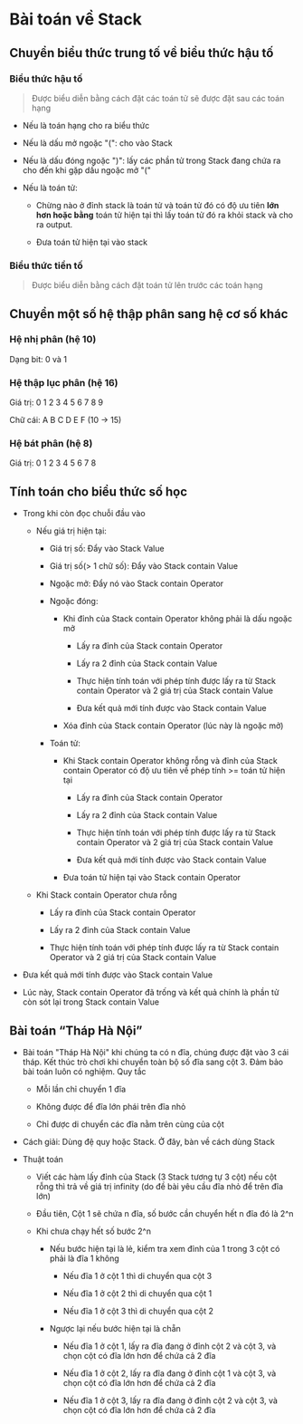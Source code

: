 # Bài toán về Stack

## Chuyển biểu thức trung tố về biểu thức hậu tố

### Biểu thức hậu tố

> Được biểu diễn bằng cách đặt các toán tử sẽ được đặt sau các toán hạng

- Nếu là toán hạng cho ra biểu thức

- Nếu là dấu mở ngoặc "(": cho vào Stack

- Nếu là dấu đóng ngoặc ")": lấy các phần tử trong Stack đang chứa ra cho đến khi gặp dấu ngoặc mở "("

- Nếu là toán tử:

  - Chừng nào ở đỉnh stack là toán tử và toán tử đó có độ ưu tiên **lớn hơn hoặc bằng** toán tử hiện tại thì lấy toán tử đó ra khỏi stack và cho ra output.

  - Đưa toán tử hiện tại vào stack

### Biểu thức tiền tố

> Được biểu diễn bằng cách đặt toán tử lên trước các toán hạng

## Chuyển một số hệ thập phân sang hệ cơ số khác

### Hệ nhị phân (hệ 10)

Dạng bit: 0 và 1

### Hệ thập lục phân (hệ 16)

Giá trị: 0 1 2 3 4 5 6 7 8 9

Chữ cái: A B C D E F (10 -> 15)

### Hệ bát phân (hệ 8)

Giá trị: 0 1 2 3 4 5 6 7 8

## Tính toán cho biểu thức số học

- Trong khi còn đọc chuỗi đầu vào

  - Nếu giá trị hiện tại:
  
    - Giá trị số: Đẩy vào Stack Value

    - Giá trị số(> 1 chữ số): Đẩy vào Stack contain Value

    - Ngoặc mở: Đẩy nó vào Stack contain Operator

    - Ngoặc đóng:

      - Khi đỉnh của Stack contain Operator không phải là dấu ngoặc mở

        - Lấy ra đỉnh của Stack contain Operator

        - Lấy ra 2 đỉnh của Stack contain Value

        - Thực hiện tính toán với phép tính được lấy ra từ Stack contain Operator và 2 giá trị của Stack contain Value

        - Đưa kết quả mới tính được vào Stack contain Value

      - Xóa đỉnh của Stack contain Operator (lúc này là ngoặc mở)

    - Toán tử:

      - Khi Stack contain Operator không rỗng và đỉnh của Stack contain Operator có độ ưu tiên về phép tính >= toán tử hiện tại

        - Lấy ra đỉnh của Stack contain Operator

        - Lấy ra 2 đỉnh của Stack contain Value

        - Thực hiện tính toán với phép tính được lấy ra từ Stack contain Operator và 2 giá trị của Stack contain Value

        - Đưa kết quả mới tính được vào Stack contain Value

      - Đưa toán tử hiện tại vào Stack contain Operator

  - Khi Stack contain Operator chưa rỗng

    - Lấy ra đỉnh của Stack contain Operator

    - Lấy ra 2 đỉnh của Stack contain Value

    - Thực hiện tính toán với phép tính được lấy ra từ Stack contain Operator và 2 giá trị của Stack contain Value

- Đưa kết quả mới tính được vào Stack contain Value

- Lúc này, Stack contain Operator đã trống và kết quả chính là phần tử còn sót lại trong Stack contain Value

## Bài toán “Tháp Hà Nội”

- Bài toán "Tháp Hà Nội" khi chúng ta có n đĩa, chúng được đặt vào 3 cái tháp. Kết thúc trò chơi khi chuyển toàn bộ số đĩa sang cột 3. Đảm bảo bài toán luôn có nghiệm. Quy tắc

  - Mỗi lần chỉ chuyển 1 đĩa
  
  - Không được để đĩa lớn phái trên đĩa nhỏ

  - Chỉ được di chuyển các đĩa nằm trên cùng của cột

- Cách giải: Dùng đệ quy hoặc Stack. Ở đây, bàn về cách dùng Stack

- Thuật toán

  - Viết các hàm lấy đỉnh của Stack (3 Stack tương tự 3 cột) nếu cột rỗng thì trả về giá trị infinity (do đề bài yêu cầu đĩa nhỏ để trên đĩa lớn)
  
  - Đầu tiên, Cột 1 sẽ chứa n đĩa, số bước cần chuyển hết n đĩa đó là 2^n

  - Khi chưa chạy hết số bước 2^n

    - Nếu bước hiện tại là lẻ, kiểm tra xem đỉnh của 1 trong 3 cột có phải là đĩa 1 không

      - Nếu đĩa 1 ở cột 1 thì di chuyển qua cột 3

      - Nếu đĩa 1 ở cột 2 thì di chuyển qua cột 1

      - Nếu đĩa 1 ở cột 3 thì di chuyển qua cột 2

    - Ngược lại nếu bước hiện tại là chẵn

      - Nếu đĩa 1 ở cột 1, lấy ra đĩa đang ở đỉnh cột 2 và cột 3, và chọn cột có đĩa lớn hơn để chứa cả 2 đĩa

      - Nếu đĩa 1 ở cột 2, lấy ra đĩa đang ở đỉnh cột 1 và cột 3, và chọn cột có đĩa lớn hơn để chứa cả 2 đĩa

      - Nếu đĩa 1 ở cột 3, lấy ra đĩa đang ở đỉnh cột 2 và cột 3, và chọn cột có đĩa lớn hơn để chứa cả 2 đĩa
